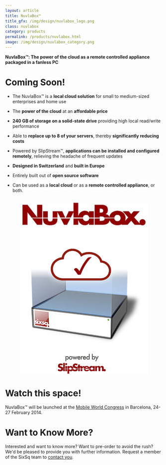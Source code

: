 ```yaml
---
layout: article
title: NuvlaBox™
title_gfx: /img/design/nuvlabox_logo.png
class: nuvlabox
category: products
permalink: /products/nuvlabox.html
image: /img/design/nuvlabox_category.png
---
```


**NuvlaBox™: The power of the cloud as a remote controlled appliance packaged in a fanless PC** 

Coming Soon!
============

* The NuvlaBox™ is a **local cloud solution** for small to medium-sized enterprises and home use

* The **power of the cloud** at an **affordable price**

* **240 GB of storage on a solid-state drive** providing high local read/write performance

* Able to **replace up to 8 of your servers**, thereby **significantly reducing costs**

* Powered by SlipStream™, **applications can be installed and configured remotely**, relieving the headache of frequent updates

* **Designed in Switzerland** and **built in Europe** 

* Entirely built out of **open source software**

* Can be used as a **local cloud** or as a **remote controlled appliance**, or both.

<p style="margin-top: 30px" align="center">
	<a href="/products/nuvlabox.html">
		<img src="/img/content/nuvlabox_indexcard_front.png" alt="NuvlaBox" />
	</a>
</p>

Watch this space!
============

NuvlaBox™ will be launched at the [Mobile World Congress](http://www.mobileworldcongress.com)
in Barcelona, 24-27 February 2014.

Want to Know More?
====

Interested and want to know more? Want to pre-order to avoid the rush?  We'd be pleased to provide you with further information. Request a member of the SixSq team to [contact you](mailto:support@sixsq.com).
